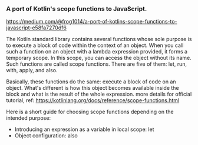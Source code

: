 ### A port of Kotlin's scope functions to JavaScript.
https://medium.com/@frog1014/a-port-of-kotlins-scope-functions-to-javascript-e58fa7270df6

The Kotlin standard library contains several functions whose sole purpose is to execute a block of code within the context of an object. When you call such a function on an object with a lambda expression provided, it forms a temporary scope. In this scope, you can access the object without its name. Such functions are called scope functions. There are five of them: let, run, with, apply, and also.

Basically, these functions do the same: execute a block of code on an object. What's different is how this object becomes available inside the block and what is the result of the whole expression.
more details for official tutorial, ref: https://kotlinlang.org/docs/reference/scope-functions.html

Here is a short guide for choosing scope functions depending on the intended purpose:

- Introducing an expression as a variable in local scope: let
- Object configuration: also
